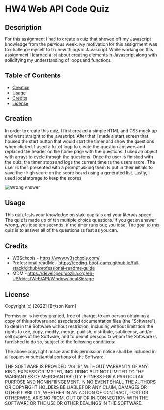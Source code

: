 # HW4 Web API Code Quiz

## Description

For this assignment I had to create a quiz that showed off my Javascript knowledge from the pervious week. My motivation for this assignment was to challenge myself to try new things in Javascript. While working on this assignment I learned a lot about creating elements in Javascript along with solidifying my understanding of loops and functions.

## Table of Contents

- [Creation](#creation)
- [Usage](#usage)
- [Credits](#credits)
- [License](#license)

## Creation

In order to create this quiz, I first created a simple HTML and CSS mock up and went straight to the javascript. After that I made a start screen that housed the start button that would start the timer and show the questions when clicked. I used a for of loop to create the question answers and replaced the header on the home page with the questions. I used an object with arrays to cycle through the questions. Once the user is finished with the quiz, the timer stops and logs the current time as the users score. The user is then presented with a prompt asking them to put in their initials to save their high score on the score board using a generated list. Lastly, I used local storage to keep the scores.

![Wrong Answer](../HW4WebApiCodeQuiz/Assests/Pictures/wrong%20answer.png)

## Usage

This quiz tests your knowledge on state capitals and your literacy speed. The quiz is made up of ten multiple choice questions. If you get an answer wrong, you lose ten seconds. If the timer runs out; you lose. The goal to this quiz is to answer all of the questions as fast as you can.

## Credits

- W3Schools - https://www.w3schools.com/
- Professional readMe - https://coding-boot-camp.github.io/full-stack/github/professional-readme-guide
- MDM - https://developer.mozilla.org/en-US/docs/Web/API/Window/localStorage

## License

Copyright (c) [2022] [Bryson Kern]

Permission is hereby granted, free of charge, to any person obtaining a copy
of this software and associated documentation files (the "Software"), to deal
in the Software without restriction, including without limitation the rights
to use, copy, modify, merge, publish, distribute, sublicense, and/or sell
copies of the Software, and to permit persons to whom the Software is
furnished to do so, subject to the following conditions:

The above copyright notice and this permission notice shall be included in all
copies or substantial portions of the Software.

THE SOFTWARE IS PROVIDED "AS IS", WITHOUT WARRANTY OF ANY KIND, EXPRESS OR
IMPLIED, INCLUDING BUT NOT LIMITED TO THE WARRANTIES OF MERCHANTABILITY,
FITNESS FOR A PARTICULAR PURPOSE AND NONINFRINGEMENT. IN NO EVENT SHALL THE
AUTHORS OR COPYRIGHT HOLDERS BE LIABLE FOR ANY CLAIM, DAMAGES OR OTHER
LIABILITY, WHETHER IN AN ACTION OF CONTRACT, TORT OR OTHERWISE, ARISING FROM,
OUT OF OR IN CONNECTION WITH THE SOFTWARE OR THE USE OR OTHER DEALINGS IN THE
SOFTWARE.
